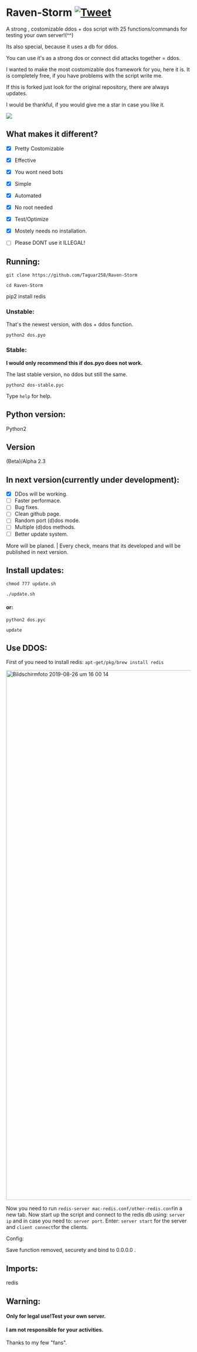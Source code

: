 # Raven-Storm [![Tweet](https://img.shields.io/twitter/url/http/shields.io.svg?style=social)](https://twitter.com/intent/tweet?text=Feel%20free%20to%20try%20it%2C%20it%20is%20a%20costumizable%20ddos%20Framework&url=https://github.com/Taguar258/Raven-Storm&hashtags=pentesting)
A strong , costomizable ddos + dos script with 25 functions/commands for testing your own server!(^^)

Its also special, because it uses a db for ddos.

You can use it's as a strong dos or connect did attacks together = ddos.


I wanted to make the most costomizable dos framework for you, here it is.
It is completely free, if you have problems with the script write me.

If this is forked just look for the original repository, there are always updates.

I would be thankful, if you would give me a star in case you like it.

<!--![MOSHED-2019-4-30-21-28-15](https://user-images.githubusercontent.com/36562445/56987982-34b0ad00-6b8f-11e9-8c2f-9182a9fcd4f9.gif)--><img align="center" style="center" src="https://user-images.githubusercontent.com/36562445/56987982-34b0ad00-6b8f-11e9-8c2f-9182a9fcd4f9.gif" />

## What makes it different?
- [x] Pretty Costomizable
- [x] Effective
- [x] You wont need bots
- [x] Simple
- [x] Automated
- [x] No root needed
- [x] Test/Optimize
- [x] Mostely needs no installation.

- [ ] Please DONT use it ILLEGAL!

## Running:
`git clone https://github.com/Taguar258/Raven-Storm`

`cd Raven-Storm`

pip2 install redis
<!--(pip2 install -r requirements.txt) if existing.-->

### Unstable:
That's the newest version, with dos + ddos function.

`python2 dos.pyo`

### Stable:
**I would only recommend this if dos.pyo does not work.**

The last stable version, no ddos but still the same.

`python2 dos-stable.pyc`

Type `help` for help.

## Python version:
Python2

## Version
(Beta)/Alpha 2.3

## In next version(currently under development):
- [x] DDos will be working.
- [ ] Faster performace.
- [ ] Bug fixes.
- [ ] Clean github page.
- [ ] Random port (d)dos mode.
- [ ] Multiple (d)dos methods.
- [ ] Better update system.

More will be planed. | Every check, means that its developed and will be published in next version.

## Install updates:
`chmod 777 update.sh`

`./update.sh`

#### or:


`python2 dos.pyc`

`update`

## Use DDOS:
First of you need to install redis:
`apt-get/pkg/brew install redis`

<img width="1440" alt="Bildschirmfoto 2019-08-26 um 16 00 14" src="https://user-images.githubusercontent.com/36562445/63696325-bdc4b180-c81a-11e9-89b8-a7ce24df08ca.png">

Now you need to run `redis-server mac-redis.conf/other-redis.conf`in a new tab.
Now start up the script and connect to the redis db using: `server ip` and in case you need to: `server port`. 
Enter: `server start` for the server and `client connect`for the clients.

Config:

Save function removed, securety and bind to 0.0.0.0 .
## Imports:
redis

## Warning:
#### Only for legal use!Test your own server.

#### I am not responsible for your activities.

<!--## Screenshot:

![Screenshot_20190405_181220](https://user-images.githubusercontent.com/36562445/55641522-60c65180-57ce-11e9-8c65-084edc2bfb45.jpg)-->


<!--## Update soon infos:
The next update will include the function of connecting multiple scripts together, so you can use instead of one dos script: multiple dos scripts = ddos.
Alpha update probably in on to two days.
<img width="1440" alt="Bildschirmfoto 2019-08-26 um 16 00 14" src="https://user-images.githubusercontent.com/36562445/63696325-bdc4b180-c81a-11e9-89b8-a7ce24df08ca.png">-->





Thanks to my few "fans".


